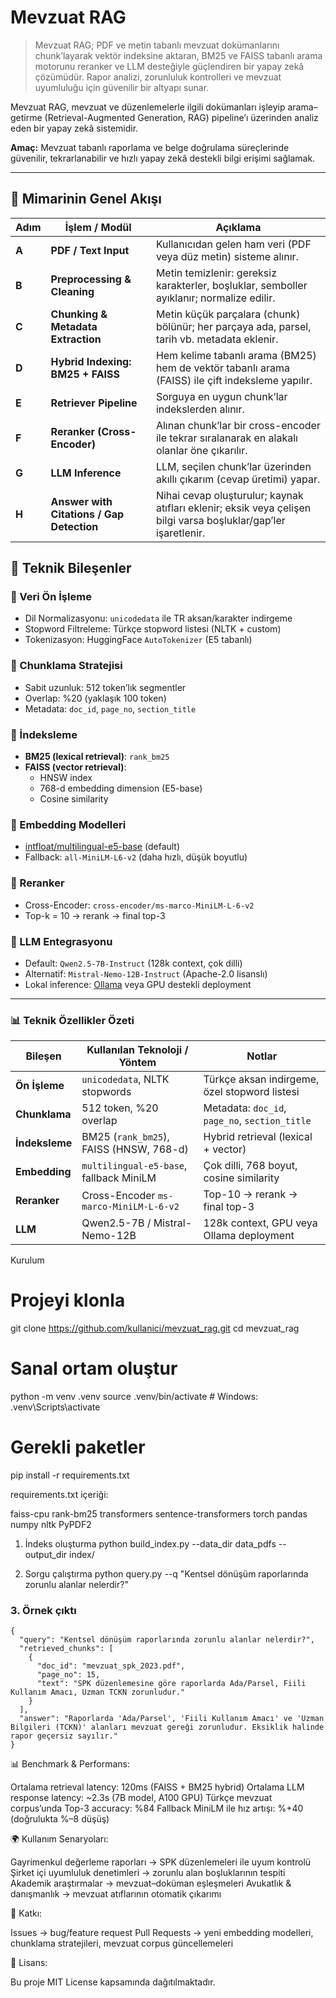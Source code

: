 # Mevzuat RAG  

> Mevzuat RAG; PDF ve metin tabanlı mevzuat dokümanlarını chunk’layarak vektör indeksine aktaran, BM25 ve FAISS tabanlı arama motorunu reranker ve LLM desteğiyle güçlendiren bir yapay zekâ çözümüdür. Rapor analizi, zorunluluk kontrolleri ve mevzuat uyumluluğu için güvenilir bir altyapı sunar.  

Mevzuat RAG, mevzuat ve düzenlemelerle ilgili dokümanları işleyip arama–getirme (Retrieval-Augmented Generation, RAG) pipeline’ı üzerinden analiz eden bir yapay zekâ sistemidir.  

**Amaç:** Mevzuat tabanlı raporlama ve belge doğrulama süreçlerinde güvenilir, tekrarlanabilir ve hızlı yapay zekâ destekli bilgi erişimi sağlamak.  

---

## 📐 Mimarinin Genel Akışı  

| Adım | İşlem / Modül | Açıklama |
|------|---------------|----------|
| **A** | **PDF / Text Input** | Kullanıcıdan gelen ham veri (PDF veya düz metin) sisteme alınır. |
| **B** | **Preprocessing & Cleaning** | Metin temizlenir: gereksiz karakterler, boşluklar, semboller ayıklanır; normalize edilir. |
| **C** | **Chunking & Metadata Extraction** | Metin küçük parçalara (chunk) bölünür; her parçaya ada, parsel, tarih vb. metadata eklenir. |
| **D** | **Hybrid Indexing: BM25 + FAISS** | Hem kelime tabanlı arama (BM25) hem de vektör tabanlı arama (FAISS) ile çift indeksleme yapılır. |
| **E** | **Retriever Pipeline** | Sorguya en uygun chunk’lar indekslerden alınır. |
| **F** | **Reranker (Cross-Encoder)** | Alınan chunk’lar bir cross-encoder ile tekrar sıralanarak en alakalı olanlar öne çıkarılır. |
| **G** | **LLM Inference** | LLM, seçilen chunk’lar üzerinden akıllı çıkarım (cevap üretimi) yapar. |
| **H** | **Answer with Citations / Gap Detection** | Nihai cevap oluşturulur; kaynak atıfları eklenir; eksik veya çelişen bilgi varsa boşluklar/gap’ler işaretlenir. |


## 🧩 Teknik Bileşenler  

### 🔹 Veri Ön İşleme  
- Dil Normalizasyonu: `unicodedata` ile TR aksan/karakter indirgeme  
- Stopword Filtreleme: Türkçe stopword listesi (NLTK + custom)  
- Tokenizasyon: HuggingFace `AutoTokenizer` (E5 tabanlı)  

### 🔹 Chunklama Stratejisi  
- Sabit uzunluk: 512 token’lık segmentler  
- Overlap: %20 (yaklaşık 100 token)  
- Metadata: `doc_id`, `page_no`, `section_title`  

### 🔹 İndeksleme  
- **BM25 (lexical retrieval)**: `rank_bm25`  
- **FAISS (vector retrieval)**:  
  - HNSW index  
  - 768-d embedding dimension (E5-base)  
  - Cosine similarity  

### 🔹 Embedding Modelleri  
- [intfloat/multilingual-e5-base](https://huggingface.co/intfloat/multilingual-e5-base) (default)  
- Fallback: `all-MiniLM-L6-v2` (daha hızlı, düşük boyutlu)  

### 🔹 Reranker  
- Cross-Encoder: `cross-encoder/ms-marco-MiniLM-L-6-v2`  
- Top-k = 10 → rerank → final top-3  

### 🔹 LLM Entegrasyonu  
- Default: `Qwen2.5-7B-Instruct` (128k context, çok dilli)  
- Alternatif: `Mistral-Nemo-12B-Instruct` (Apache-2.0 lisanslı)  
- Lokal inference: [Ollama](https://ollama.ai) veya GPU destekli deployment  

---

### 📊 Teknik Özellikler Özeti  

| Bileşen             | Kullanılan Teknoloji / Yöntem            | Notlar |
|---------------------|------------------------------------------|--------|
| **Ön İşleme**       | `unicodedata`, NLTK stopwords            | Türkçe aksan indirgeme, özel stopword listesi |
| **Chunklama**       | 512 token, %20 overlap                   | Metadata: `doc_id`, `page_no`, `section_title` |
| **İndeksleme**      | BM25 (`rank_bm25`), FAISS (HNSW, 768-d)  | Hybrid retrieval (lexical + vector) |
| **Embedding**       | `multilingual-e5-base`, fallback MiniLM  | Çok dilli, 768 boyut, cosine similarity |
| **Reranker**        | Cross-Encoder `ms-marco-MiniLM-L-6-v2`   | Top-10 → rerank → final top-3 |
| **LLM**             | Qwen2.5-7B / Mistral-Nemo-12B            | 128k context, GPU veya Ollama deployment |
  

Kurulum
# Projeyi klonla
git clone https://github.com/kullanici/mevzuat_rag.git
cd mevzuat_rag

# Sanal ortam oluştur
python -m venv .venv
source .venv/bin/activate   # Windows: .venv\Scripts\activate

# Gerekli paketler
pip install -r requirements.txt


requirements.txt içeriği:

faiss-cpu
rank-bm25
transformers
sentence-transformers
torch
pandas
numpy
nltk
PyPDF2


1. İndeks oluşturma
python build_index.py --data_dir data_pdfs --output_dir index/

2. Sorgu çalıştırma
python query.py --q "Kentsel dönüşüm raporlarında zorunlu alanlar nelerdir?"

### 3. Örnek çıktı

```
{
  "query": "Kentsel dönüşüm raporlarında zorunlu alanlar nelerdir?",
  "retrieved_chunks": [
    {
      "doc_id": "mevzuat_spk_2023.pdf",
      "page_no": 15,
      "text": "SPK düzenlemesine göre raporlarda Ada/Parsel, Fiili Kullanım Amacı, Uzman TCKN zorunludur."
    }
  ],
  "answer": "Raporlarda 'Ada/Parsel', 'Fiili Kullanım Amacı' ve 'Uzman Bilgileri (TCKN)' alanları mevzuat gereği zorunludur. Eksiklik halinde rapor geçersiz sayılır."
}
```


📊 Benchmark & Performans:

Ortalama retrieval latency: 120ms (FAISS + BM25 hybrid)
Ortalama LLM response latency: ~2.3s (7B model, A100 GPU)
Türkçe mevzuat corpus’unda Top-3 accuracy: %84
Fallback MiniLM ile hız artışı: %+40 (doğrulukta %–8 düşüş)

🌍 Kullanım Senaryoları:

Gayrimenkul değerleme raporları → SPK düzenlemeleri ile uyum kontrolü
Şirket içi uyumluluk denetimleri → zorunlu alan boşluklarının tespiti
Akademik araştırmalar → mevzuat–doküman eşleşmeleri
Avukatlık & danışmanlık → mevzuat atıflarının otomatik çıkarımı

🤝 Katkı:

Issues → bug/feature request
Pull Requests → yeni embedding modelleri, chunklama stratejileri, mevzuat corpus güncellemeleri

📜 Lisans:

Bu proje MIT License kapsamında dağıtılmaktadır.

